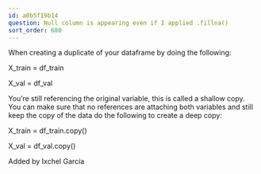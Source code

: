 ```yaml
---
id: a0b5f19b14
question: Null column is appearing even if I applied .fillna()
sort_order: 680
---
```


When creating a duplicate of your dataframe by doing the following:

X_train = df_train

X_val = df_val

You’re still referencing the original variable, this is called a shallow copy. You can make sure that no references are attaching both variables and still keep the copy of the data do the following to create a deep copy:

X_train = df_train.copy()

X_val = df_val.copy()

Added by Ixchel García

